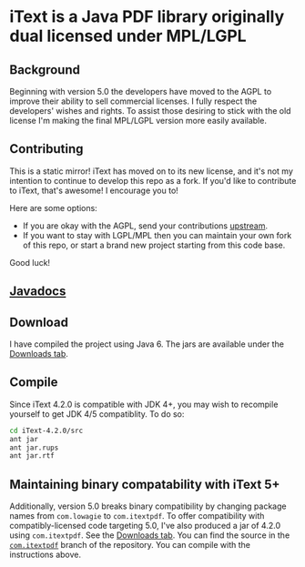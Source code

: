 # iText is a Java PDF library originally dual licensed under MPL/LGPL #

## Background ##

Beginning with version 5.0 the developers have moved to the AGPL to improve their ability to sell commercial licenses. I fully respect the developers' wishes and rights. To assist those desiring to stick with the old license I'm making the final MPL/LGPL version more easily available.

## Contributing ##
This is a static mirror!
iText has moved on to its new license, and it's not my intention to continue to develop this repo as a fork.
If you'd like to contribute to iText, that's awesome! I encourage you to!

Here are some options:
- If you are okay with the AGPL, send your contributions [upstream](http://itextpdf.com/).
- If you want to stay with LGPL/MPL then you can maintain your own fork of this repo, or start a brand new project starting from this code base.

Good luck!

## [Javadocs](http://ymasory.github.com/iText-4.2.0/) ##

## Download ##

I have compiled the project using Java 6. The jars are available under the [Downloads tab](https://github.com/ymasory/iText-4.2.0/downloads).

## Compile ##

Since iText 4.2.0 is compatible with JDK 4+, you may wish to recompile yourself to get JDK 4/5 compatiblity.
To do so:

```sh
cd iText-4.2.0/src
ant jar
ant jar.rups
ant jar.rtf
```

## Maintaining binary compatability with iText 5+ ##

Additionally, version 5.0 breaks binary compatibility by changing package names from ``com.lowagie`` to ``com.itextpdf``.
To offer compatibility with compatibly-licensed code targeting 5.0, I've also produced a jar of 4.2.0 using ``com.itextpdf``.
See the [Downloads tab](https://github.com/ymasory/iText-4.2.0/downloads).
You can find the source in the [``com.itextpdf``](https://github.com/ymasory/iText-4.2.0/tree/com.itextpdf) branch of the repository.
You can compile with the instructions above.
